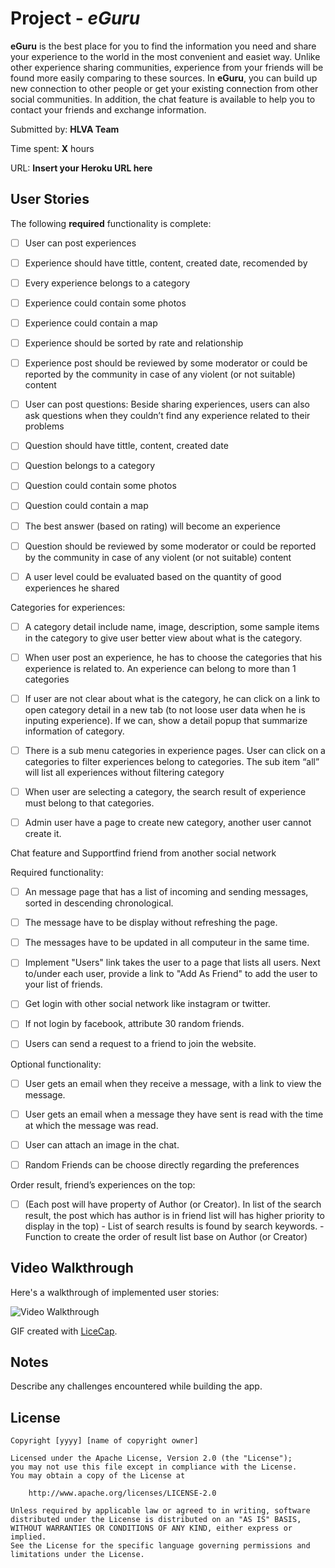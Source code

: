 # Project - *eGuru*

**eGuru** is the best place for you to find the information you need and share your experience to the world in the most convenient and easiet way. Unlike other experience sharing communities, experience from your friends will be found more easily comparing to these sources. In **eGuru**, you can build up new connection to other people or get your existing connection from other social communities. In addition, the chat feature is available to help you to contact your friends and exchange information.

Submitted by: **HLVA Team**

Time spent: **X** hours

URL: **Insert your Heroku URL here**

## User Stories

The following **required** functionality is complete:

* [ ] User can post experiences
* [ ] Experience should have tittle, content, created date, recomended by
* [ ] Every experience belongs to a category
* [ ] Experience could contain some photos
* [ ] Experience could contain a map
* [ ] Experience should be sorted by rate and relationship
* [ ] Experience post should be reviewed by some moderator or could be reported by 		 the community in case of any violent (or not suitable) content

* [ ] User can post questions: Beside sharing experiences, users can also ask 			questions when they couldn’t find any experience related to their problems 
* [ ] Question should have tittle, content, created date
* [ ] Question belongs to a category
* [ ] Question could contain some photos
* [ ] Question could contain a map
* [ ] The best answer (based on rating) will become an experience
* [ ] Question should be reviewed by some moderator or could be reported by the    		 community in case of any violent (or not suitable) content
* [ ] A user level could be evaluated based on the quantity of good experiences he 		 shared


Categories for experiences:

* [ ]  A category detail include name, image, description, some sample items in the category to give user better view about what is the category.
* [ ]  When user post an experience, he has to choose the categories that his experience is related to. An experience can belong to more than 1 categories
* [ ]  If user are not clear about what is the category, he can click on a link to open category detail in a new tab (to not loose user data when he is inputing experience). If we can, show a detail popup that summarize information of category.
* [ ]  There is a sub menu categories in experience pages. User can click on a categories to filter experiences belong to categories. The sub item “all” will list all experiences without filtering category
* [ ]  When user are selecting a category, the search result of experience must belong to that categories.
* [ ]  Admin user have a page to create new category, another user cannot create it.


Chat feature and Supportfind friend from another social network

Required functionality:
* [ ] An message page that has a list of incoming and sending messages, sorted in descending chronological.
* [ ] The message have to be display without refreshing the page.
* [ ] The messages have to be updated in all computeur in the same time.
* [ ] Implement "Users" link takes the user to a page that lists all users. Next to/under each user,
 provide a link to "Add As Friend" to add the user to your list of friends. 
* [ ] Get login with other social network like instagram or twitter.
* [ ] If not login by facebook, attribute 30 random friends.
* [ ] Users can send a request to a friend to join the website.


Optional functionality:
* [ ] User gets an email when they receive a message, with a link to view the message.
* [ ] User gets an email when a message they have sent is read with the time at which the message was read.
* [ ] User can attach an image in the chat.
* [ ] Random Friends can be choose directly regarding the preferences


Order result, friend’s experiences on the top:
   * [ ] (Each post will have property of Author (or Creator). In list of the search result, the post which has author is in friend list will has higher priority to display in the top)
    - List of search results is found by search keywords.
    - Function to create the order of result list base on Author (or Creator)

## Video Walkthrough 

Here's a walkthrough of implemented user stories:

![Video Walkthrough](relative-path-to-your-gif-file-on-github-or-absolute-path-to-file-on-imgur-or-youtube)

GIF created with [LiceCap](http://www.cockos.com/licecap/).

## Notes

Describe any challenges encountered while building the app.

## License

    Copyright [yyyy] [name of copyright owner]

    Licensed under the Apache License, Version 2.0 (the "License");
    you may not use this file except in compliance with the License.
    You may obtain a copy of the License at

        http://www.apache.org/licenses/LICENSE-2.0

    Unless required by applicable law or agreed to in writing, software
    distributed under the License is distributed on an "AS IS" BASIS,
    WITHOUT WARRANTIES OR CONDITIONS OF ANY KIND, either express or implied.
    See the License for the specific language governing permissions and
    limitations under the License.
